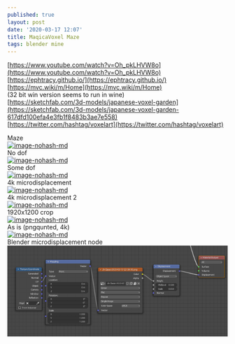 ```yaml
---
published: true
layout: post
date: '2020-03-17 12:07'
title: MaqicaVoxel Maze
tags: blender mine
---
```

[https://www.youtube.com/watch?v=Oh_pkLHVW8o](https://www.youtube.com/watch?v=Oh_pkLHVW8o)  
[https://ephtracy.github.io/](https://ephtracy.github.io/)  
[https://mvc.wiki/m/Home](https://mvc.wiki/m/Home)  
(32 bit win version seems to run in wine)  
[https://sketchfab.com/3d-models/japanese-voxel-garden](https://sketchfab.com/3d-models/japanese-voxel-garden-617dfd100efa4e3fb1f8483b3ae7e558)  
[https://twitter.com/hashtag/voxelart](https://twitter.com/hashtag/voxelart)

Maze  
[![image-nohash-md](https://images.weserv.nl/?url=https://i.imgur.com/kYi7Kxdl.png)](https://images.weserv.nl/?url=https://i.imgur.com/kYi7Kxd.png)  
No dof  
[![image-nohash-md](https://images.weserv.nl/?url=https://i.imgur.com/YPbFQ3el.png)](https://images.weserv.nl/?url=https://i.imgur.com/YPbFQ3e.png)  
Some dof  
[![image-nohash-md](https://images.weserv.nl/?url=https://i.imgur.com/69ZEL7El.png)](https://images.weserv.nl/?url=https://i.imgur.com/69ZEL7E.png)  
4k microdisplacement  
[![image-nohash-md](https://images.weserv.nl/?url=https://i.imgur.com/xVxG4Nvl.png)](https://images.weserv.nl/?url=https://i.imgur.com/xVxG4Nv.png)  
4k microdisplacement 2  
[![image-nohash-md](https://images.weserv.nl/?url=https://i.imgur.com/QNh85hHl.jpg)](https://images.weserv.nl/?url=https://i.imgur.com/QNh85hH.jpg)  
1920x1200 crop  
[![image-nohash-md](https://images.weserv.nl/?url=https://i.imgur.com/VlPvG7vl.png)](https://images.weserv.nl/?url=https://i.imgur.com/VlPvG7v.png)  
As is (pngqunted, 4k)  
[![image-nohash-md](https://images.weserv.nl/?url=https://i.imgur.com/Yy3hjO8.png)](https://images.weserv.nl/?url=https://i.imgur.com/s5luPdb.png)  
Blender microdisplacement node  
![microdisplacement](/media/microdisplacement-node-fs8.png)


